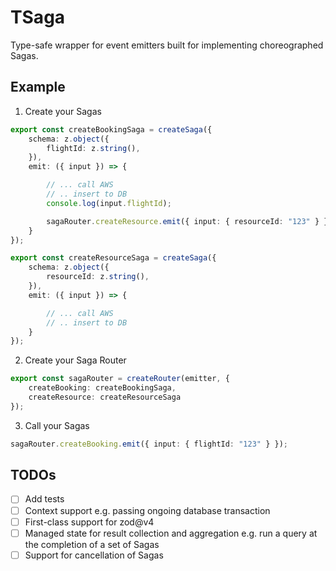 # TSaga

Type-safe wrapper for event emitters built for implementing choreographed Sagas.

## Example
1. Create your Sagas
```ts
export const createBookingSaga = createSaga({
    schema: z.object({
        flightId: z.string(),
    }),
    emit: ({ input }) => {

        // ... call AWS
        // .. insert to DB
        console.log(input.flightId);

        sagaRouter.createResource.emit({ input: { resourceId: "123" } });
    }
});

export const createResourceSaga = createSaga({
    schema: z.object({
        resourceId: z.string(),
    }),
    emit: ({ input }) => {

        // ... call AWS
        // .. insert to DB
    }
});
```
2. Create your Saga Router
```ts
export const sagaRouter = createRouter(emitter, {
    createBooking: createBookingSaga,
    createResource: createResourceSaga
});
```
3. Call your Sagas
```ts
sagaRouter.createBooking.emit({ input: { flightId: "123" } });
```


## TODOs
- [ ] Add tests
- [ ] Context support e.g. passing ongoing database transaction
- [ ] First-class support for zod@v4
- [ ] Managed state for result collection and aggregation e.g. run a query at the completion of a set of Sagas
- [ ] Support for cancellation of Sagas